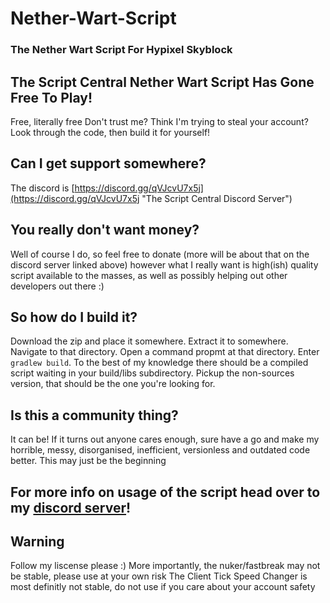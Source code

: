 # Nether-Wart-Script
### The Nether Wart Script For Hypixel Skyblock

## The Script Central Nether Wart Script Has Gone Free To Play!
Free, literally free
Don't trust me? Think I'm trying to steal your account? Look through the code, then build it for yourself!

## Can I get support somewhere?
The discord is [https://discord.gg/qVJcvU7x5j](https://discord.gg/qVJcvU7x5j "The Script Central Discord Server")

## You really don't want money?
Well of course I do, so feel free to donate (more will be about that on the discord server linked above) however what I really want is high(ish) quality script available to the masses, as well as possibly helping out other developers out there :)

## So how do I build it?
Download the zip and place it somewhere. Extract it to somewhere. Navigate to that directory. Open a command propmt at that directory. Enter `gradlew build`. To the best of my knowledge there should be a compiled script waiting in your build/libs subdirectory. Pickup the non-sources version, that should be the one you're looking for.

## Is this a community thing?
It can be! If it turns out anyone cares enough, sure have a go and make my horrible, messy, disorganised, inefficient, versionless and outdated code better. This may just be the beginning

## For more info on usage of the script head over to my [discord server](https://discord.gg/qVJcvU7x5j "The Script Central Discord Server")!

## **Warning**
Follow my liscense please :)
More importantly, the nuker/fastbreak may not be stable, please use at your own risk
The Client Tick Speed Changer is most definitly not stable, do not use if you care about your account safety
